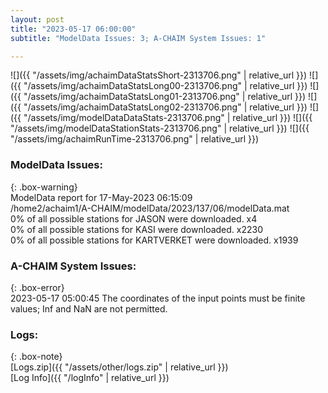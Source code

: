 ```yaml
---
layout: post
title: "2023-05-17 06:00:00"
subtitle: "ModelData Issues: 3; A-CHAIM System Issues: 1"

---
```


![]({{ "/assets/img/achaimDataStatsShort-2313706.png" | relative_url }})
![]({{ "/assets/img/achaimDataStatsLong00-2313706.png" | relative_url }})
![]({{ "/assets/img/achaimDataStatsLong01-2313706.png" | relative_url }})
![]({{ "/assets/img/achaimDataStatsLong02-2313706.png" | relative_url }})
![]({{ "/assets/img/modelDataDataStats-2313706.png" | relative_url }})
![]({{ "/assets/img/modelDataStationStats-2313706.png" | relative_url }})
![]({{ "/assets/img/achaimRunTime-2313706.png" | relative_url }})


### ModelData Issues:  
  
{: .box-warning}  
 ModelData report for 17-May-2023 06:15:09   
 /home2/achaim1/A-CHAIM/modelData/2023/137/06/modelData.mat   
 0% of all possible stations for JASON were downloaded. x4   
 0% of all possible stations for KASI were downloaded. x2230   
 0% of all possible stations for KARTVERKET were downloaded. x1939   
  
### A-CHAIM System Issues:  
  
{: .box-error}  
2023-05-17 05:00:45 The coordinates of the input points must be finite values; Inf and NaN are not permitted.  

### Logs:  
  
{: .box-note}  
[Logs.zip]({{ "/assets/other/logs.zip" | relative_url }})  
[Log Info]({{ "/logInfo" | relative_url }})  
